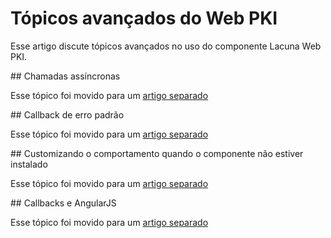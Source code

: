 ﻿# Tópicos avançados do Web PKI

Esse artigo discute tópicos avançados no uso do componente Lacuna Web PKI.

<a name="async" />
## Chamadas assíncronas

Esse tópico foi movido para um [artigo separado](async.md)

<a name="default-error-callback" />
## Callback de erro padrão

Esse tópico foi movido para um [artigo separado](default-error-callback.md)

<a name="customizing-not-installed" />
## Customizando o comportamento quando o componente não estiver instalado

Esse tópico foi movido para um [artigo separado](customizing-not-installed.md)

<a name="angularjs" />
## Callbacks e AngularJS

Esse tópico foi movido para um [artigo separado](angularjs.md)
